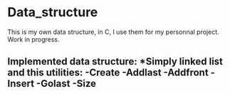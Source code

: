 # Data_structure
This is my own data structure, in C, I use them for my personnal project.
Work in progress.

Implemented data structure:
*Simply linked list and this utilities:
-Create
-Addlast
-Addfront
-Insert
-Golast
-Size
-
